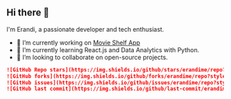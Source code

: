 ## Hi there 👋
I'm Erandi, a passionate developer and tech enthusiast.

- 🔭 I’m currently working on [Movie Shelf App](https://github.com/erandime/movie-shelf-app)
- 🌱 I’m currently learning React.js and Data Analytics with Python.
- 👯 I’m looking to collaborate on open-source projects.
<!--
- 🤔 I’m looking for help with ...
- 💬 Ask me about ...
- 📫 How to reach me: ...
- 😄 Pronouns: ...
- ⚡ Fun fact: ...
-->

```md
![GitHub Repo stars](https://img.shields.io/github/stars/erandime/repo?style=for-the-badge)
![GitHub forks](https://img.shields.io/github/forks/erandime/repo?style=for-the-badge)
![GitHub issues](https://img.shields.io/github/issues/erandime/repo?style=for-the-badge)
![GitHub last commit](https://img.shields.io/github/last-commit/erandime/repo?style=for-the-badge)











